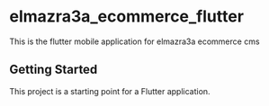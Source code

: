 # elmazra3a_ecommerce_flutter

This is the flutter mobile application for elmazra3a ecommerce cms

## Getting Started

This project is a starting point for a Flutter application.

